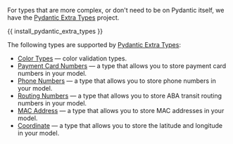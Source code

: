 For types that are more complex, or don't need to be on Pydantic itself, we have the [Pydantic Extra Types] project.

{{ install_pydantic_extra_types }}

The following types are supported by [Pydantic Extra Types]:

* [Color Types](color_types.md) &mdash; color validation types.
* [Payment Card Numbers](payment_cards.md) &mdash; a type that allows you to store payment card numbers in your model.
* [Phone Numbers](phone_numbers.md) &mdash; a type that allows you to store phone numbers in your model.
* [Routing Numbers](routing_numbers.md) &mdash; a type that allows you to store ABA transit routing numbers in your model.
* [MAC Address](mac_address.md) &mdash; a type that allows you to store MAC addresses in your model.
* [Coordinate](coordinate.md) &mdash; a type that allows you to store the latitude and longitude in your model.

[Pydantic Extra Types]: https://github.com/pydantic/pydantic-extra-types
